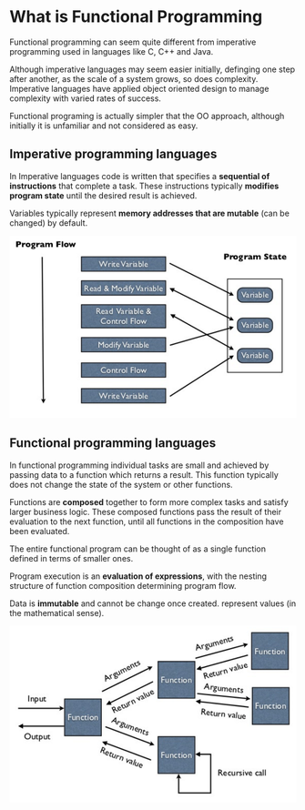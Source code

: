 # What is Functional Programming

Functional programming can seem quite different from imperative programming used in languages like C, C++ and Java.

Although imperative languages may seem easier initially, definging one step after another, as the scale of a system grows, so does complexity.  Imperative languages have applied object oriented design to manage complexity with varied rates of success.

Functional programing is actually simpler that the OO approach, although initially it is unfamiliar and not considered as easy.

## Imperative programming languages

In Imperative languages code is written that specifies a **sequential of instructions** that complete a task.  These instructions typically **modifies program state** until the desired result is achieved.

Variables typically represent **memory addresses that are mutable** (can be changed) by default.

![Imperative program - conceptual view](/images/functional-programming-imperative-program.png)

## Functional programming languages

In functional programming individual tasks are small and achieved by passing data to a function which returns a result.  This function typically does not change the state of the system or other functions.

Functions are **composed** together to form more complex tasks and satisfy larger business logic.  These composed functions pass the result of their evaluation to the next function, until all functions in the composition have been evaluated.

The entire functional program can be thought of as a single function defined in terms of smaller ones.

Program execution is an **evaluation of expressions**, with the nesting structure of function composition determining program flow.

Data is **immutable** and cannot be change once created.   represent values (in the mathematical sense).

![Functional program - conceptual view](/images/functional-composition-illustrated.png)
